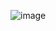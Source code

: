 ![image](https://user-images.githubusercontent.com/60125979/222885217-3685599e-88b1-4c54-8166-b42c855847c4.png)
